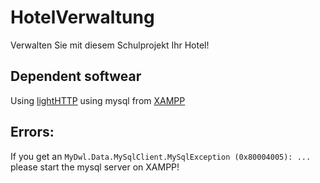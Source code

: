 # HotelVerwaltung
Verwalten Sie mit diesem Schulprojekt Ihr Hotel!

## Dependent softwear
Using [lightHTTP](https://github.com/javidsho/LightHTTP)
using mysql from [XAMPP](https://www.apachefriends.org/download.html)

## Errors:
If you get an `MyDwl.Data.MySqlClient.MySqlException (0x80004005): ...` please start the mysql server on XAMPP!
